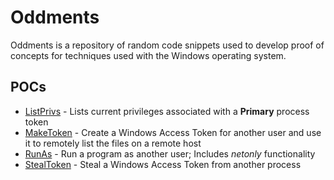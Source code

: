 # Oddments

Oddments is a repository of random code snippets used to develop proof of concepts for techniques used with the 
Windows operating system.

## POCs

- [ListPrivs](./cmd/ListPrivs/README.md) - Lists current privileges associated with a **Primary** process token
- [MakeToken](./cmd/MakeToken/README.md) - Create a Windows Access Token for another user and use it to remotely list the files on a remote host
- [RunAs](./cmd/RunAs/README.md) - Run a program as another user; Includes _netonly_ functionality
- [StealToken](./cmd/StealToken/README.md) - Steal a Windows Access Token from another process